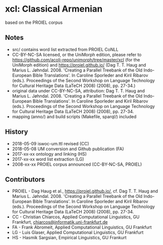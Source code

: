# xcl: Classical Armenian
based on the PROIEL corpus

## Notes
 - src/ contains word list extracted from PROIEL CoNLL
 - CC-BY-NC-SA licensed, or the UniMorph edition, please refer to https://github.com/acoli-repo/unimorph/tree/master/xcl (for the UniMorph edition) and https://proiel.github.io/ (Dag T. T. Haug and Marius L. Jøhndal. 2008. 'Creating a Parallel Treebank of the Old Indo-European Bible Translations'. In Caroline Sporleder and Kiril Ribarov (eds.). Proceedings of the Second Workshop on Language Technology for Cultural Heritage Data (LaTeCH 2008) (2008), pp. 27-34.)
 - original data under CC-BY-NC-SA, attribution: Dag T. T. Haug and Marius L. Jøhndal. 2008. 'Creating a Parallel Treebank of the Old Indo-European Bible Translations'. In Caroline Sporleder and Kiril Ribarov (eds.). Proceedings of the Second Workshop on Language Technology for Cultural Heritage Data (LaTeCH 2008) (2008), pp. 27-34.
 - mapping (anno/) and build scripts (Makefile, sparql/) included

## History
 - 2018-05-09 iswoc-um.ttl revised (CC)
 - 2018-05-08 UM conversion and Github publication (FA)
 - 2017-xx-xx ontology and linking (HS)
 - 2017-xx-xx word list extraction (LG)
 - 2008-xx-xx PROIEL corpus announced (CC-BY-NC-SA, PROIEL)

## Contributors
 - PROIEL - Dag Haug et al., https://proiel.github.io/, cf. Dag T. T. Haug and Marius L. Jøhndal. 2008. 'Creating a Parallel Treebank of the Old Indo-European Bible Translations'. In Caroline Sporleder and Kiril Ribarov (eds.). Proceedings of the Second Workshop on Language Technology for Cultural Heritage Data (LaTeCH 2008) (2008), pp. 27-34.
 - CC - Christian Chiarcos, Applied Computational Linguistics, GU Frankfurt, chiarcos@informatik.uni-frankfurt.de
 - FA - Frank Abromeit, Applied Computational Linguistics, GU Frankfurt
 - LG - Luis Glaser, Applied Computational Linguistics, GU Frankfurt
 - HS - Hasmik Sargsian, Empirical Linguistics, GU Frankurt
